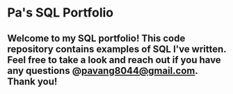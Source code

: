 # Pa's SQL Portfolio

## Welcome to my SQL portfolio! This code repository contains examples of SQL I've written. Feel free to take a look and reach out if you have any questions @pavang8044@gmail.com. Thank you! 
